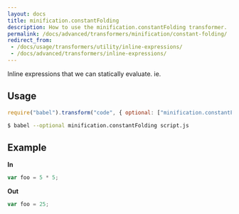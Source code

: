 ```yaml
---
layout: docs
title: minification.constantFolding
description: How to use the minification.constantFolding transformer.
permalink: /docs/advanced/transformers/minification/constant-folding/
redirect_from:
 - /docs/usage/transformers/utility/inline-expressions/
 - /docs/advanced/transformers/inline-expressions/
---
```


Inline expressions that we can statically evaluate. ie.

## Usage

```javascript
require("babel").transform("code", { optional: ["minification.constantFolding"] });
```

```sh
$ babel --optional minification.constantFolding script.js
```

## Example

**In**

```javascript
var foo = 5 * 5;
```

**Out**

```javascript
var foo = 25;
```
